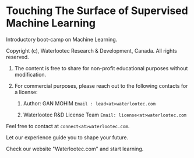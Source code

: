# Touching The Surface of Supervised Machine Learning 
Introductory boot-camp on Machine Learning. 

Copyright (c), Waterlootec Research & Development, Canada. All rights reserved.

1. The content is free to share for non-profit educational purposes without modification. 

2. For commercial purposes, please reach out to the following contacts for a license:

    1. Author: GAN MOHIM
       `Email : lead<at>waterlootec.com`
       
    2. Waterlootec R&D License Team
       `Email: license<at>waterlootec.com`
       
Feel free to contact at `connect<at>waterlootec.com`.

Let our experience guide you to shape your future.

Check our website "Waterlootec.com" and start learning.
